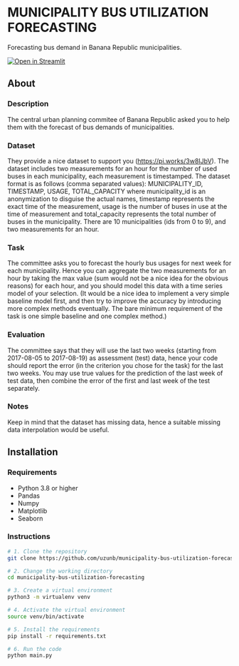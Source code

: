 # MUNICIPALITY BUS UTILIZATION FORECASTING

Forecasting bus demand in Banana Republic municipalities.

[![Open in Streamlit](https://static.streamlit.io/badges/streamlit_badge_black_white.svg)](https://uzunb-municipality-bus-utilization-forecas-1--enter-page-96l8kc.streamlit.app/)

## About

### Description

The central urban planning commitee of Banana Republic asked you to help them with the forecast of bus demands of municipalities.

### Dataset

They provide a nice dataset to support you (<https://pi.works/3w8IJbV>). The dataset includes two measurements for an hour for the number of used buses in each municipality, each measurement is timestamped. The dataset format is as follows (comma separated values):
MUNICIPALITY_ID, TIMESTAMP, USAGE, TOTAL_CAPACITY
where municipality_id is an anonymization to disguise the actual names, timestamp represents the exact time of the measurement, usage is the number of buses in use at the time of measurement and total_capacity represents the total number of buses in the municipality. There are 10 municipalities (ids from 0 to 9), and two measurements for an hour.

### Task

The committee asks you to forecast the hourly bus usages for next week for each municipality. Hence you can aggregate the two measurements for an hour by taking the max value (sum would not be a nice idea for the obvious reasons) for each hour, and you should model this data with a time series model of your selection. (It would be a nice idea to implement a very simple baseline model first, and then try to improve the accuracy by introducing more complex methods eventually. The bare minimum requirement of the task is one simple baseline and one complex method.)

### Evaluation

The committee says that they will use the last two weeks (starting from 2017-08-05 to 2017-08-19) as assessment (test) data, hence your code should report the error (in the criterion you chose for the task) for the last two weeks. You may use true values for the prediction of the last week of test data, then combine the error of the first and last week of the test separately.

### Notes

Keep in mind that the dataset has missing data, hence a suitable missing data interpolation would be useful.

## Installation

### Requirements

- Python 3.8 or higher
- Pandas
- Numpy
- Matplotlib
- Seaborn

### Instructions

```bash
# 1. Clone the repository
git clone https://github.com/uzunb/municipality-bus-utilization-forecasting.git

# 2. Change the working directory
cd municipality-bus-utilization-forecasting

# 3. Create a virtual environment 
python3 -m virtualenv venv

# 4. Activate the virtual environment
source venv/bin/activate

# 5. Install the requirements
pip install -r requirements.txt

# 6. Run the code
python main.py
```
